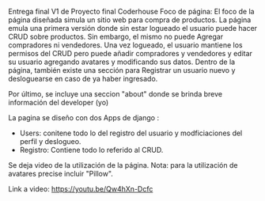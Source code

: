 Entrega final V1 de Proyecto final Coderhouse
Foco de página: El foco de la página diseñada simula un sitio web para compra de productos. La página emula una primera versión donde sin estar logueado el usuario puede hacer CRUD sobre productos. Sin embargo, el mismo no puede Agregar compradores ni vendedores. 
Una vez logueado, el usuario mantiene los permisos del CRUD pero puede añadir compradores y vendedores y editar su usuario agregando avatares y modificando sus datos.
Dentro de la página, también existe una sección para Registrar un usuario nuevo y desloguearse en caso de ya  haber ingresado.

Por último, se incluye una seccion "about" donde se brinda breve información del developer (yo)

La pagina se diseño con dos Apps de django : 
- Users: conitene todo lo del registro del usuario y modficiaciones del perfil y deslogueo.
- Registro: Contiene todo lo referido al CRUD.




Se deja video de la utilización de la página. 
Nota: para la utilización de avatares precise incluir "Pillow". 


Link a video: https://youtu.be/Qw4hXn-Dcfc

